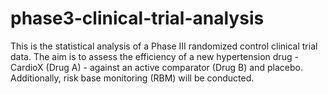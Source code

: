 # phase3-clinical-trial-analysis

This is the statistical analysis of a Phase III randomized control clinical trial data. The aim is to assess the efficiency of a new hypertension drug - CardioX (Drug A) - against an active comparator (Drug B) and placebo. Additionally, risk base monitoring (RBM) will be conducted.
